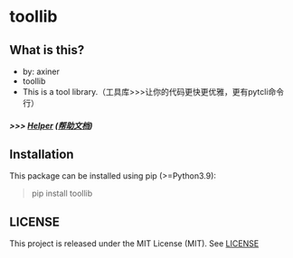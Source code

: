 # toollib

## What is this?
* by: axiner
* toollib
* This is a tool library.（工具库>>>让你的代码更快更优雅，更有pytcli命令行）

##### *>>> [Helper](http://htmlpreview.github.io/?https://github.com/atpuxiner/toollib/blob/main/docs/helper.html) ([帮助文档](https://blog.csdn.net/atpuxiner/article/details/122114364))*

## Installation
This package can be installed using pip (>=Python3.9):
> pip install toollib

## LICENSE
This project is released under the MIT License (MIT). See [LICENSE](LICENSE)
